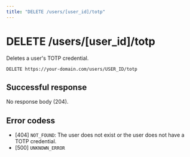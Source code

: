 ```yaml
---
title: "DELETE /users/[user_id]/totp"
---
```


# DELETE /users/[user_id]/totp

Deletes a user's TOTP credential.

```
DELETE https://your-domain.com/users/USER_ID/totp
```

## Successful response

No response body (204).

## Error codess

- [404] `NOT_FOUND`: The user does not exist or the user does not have a TOTP credential.
- [500] `UNKNOWN_ERROR`
